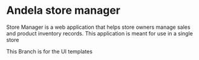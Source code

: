 # Andela store manager
Store Manager is a web application that helps store owners manage sales and product inventory records. This application is meant for use in a single store

This Branch is for the UI templates